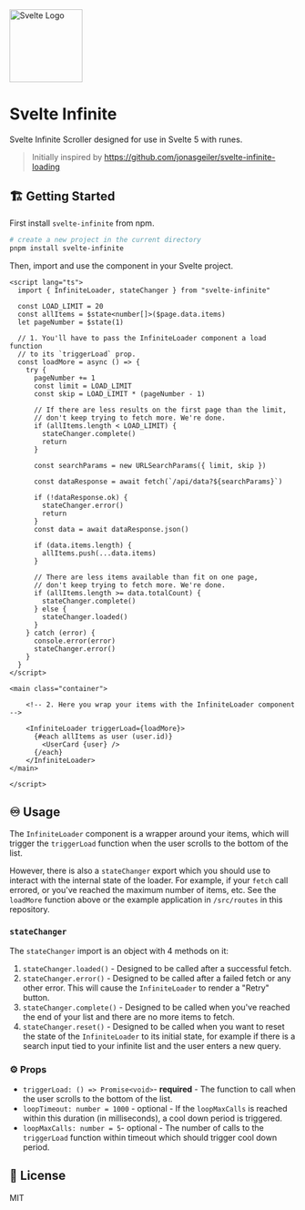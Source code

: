 <img src="/src/assets/SvelteLogo.svg" alt="Svelte Logo" width="128px" />

# Svelte Infinite

Svelte Infinite Scroller designed for use in Svelte 5 with runes.

> Initially inspired by https://github.com/jonasgeiler/svelte-infinite-loading

## 🏗️ Getting Started

First install `svelte-infinite` from npm.

```bash
# create a new project in the current directory
pnpm install svelte-infinite
```

Then, import and use the component in your Svelte project.

```svelte
<script lang="ts">
  import { InfiniteLoader, stateChanger } from "svelte-infinite"

  const LOAD_LIMIT = 20
  const allItems = $state<number[]>($page.data.items)
  let pageNumber = $state(1)

  // 1. You'll have to pass the InfiniteLoader component a load function
  // to its `triggerLoad` prop.
  const loadMore = async () => {
    try {
      pageNumber += 1
      const limit = LOAD_LIMIT
      const skip = LOAD_LIMIT * (pageNumber - 1)

      // If there are less results on the first page than the limit,
      // don't keep trying to fetch more. We're done.
      if (allItems.length < LOAD_LIMIT) {
        stateChanger.complete()
        return
      }

      const searchParams = new URLSearchParams({ limit, skip })

      const dataResponse = await fetch(`/api/data?${searchParams}`)

      if (!dataResponse.ok) {
        stateChanger.error()
        return
      }
      const data = await dataResponse.json()

      if (data.items.length) {
        allItems.push(...data.items)
      }

      // There are less items available than fit on one page,
      // don't keep trying to fetch more. We're done.
      if (allItems.length >= data.totalCount) {
        stateChanger.complete()
      } else {
        stateChanger.loaded()
      }
    } catch (error) {
      console.error(error)
      stateChanger.error()
    }
  }
</script>

<main class="container">

    <!-- 2. Here you wrap your items with the InfiniteLoader component -->

    <InfiniteLoader triggerLoad={loadMore}>
      {#each allItems as user (user.id)}
        <UserCard {user} />
      {/each}
    </InfiniteLoader>
</main>

</script>
```

## ♾️ Usage

The `InfiniteLoader` component is a wrapper around your items, which will trigger the `triggerLoad` function when the user scrolls to the bottom of the list.

However, there is also a `stateChanger` export which you should use to interact with the internal state of the loader. For example, if your `fetch` call errored, or you've reached the maximum number of items, etc. See the `loadMore` function above or the example application in `/src/routes` in this repository.

### `stateChanger`

The `stateChanger` import is an object with 4 methods on it:

1. `stateChanger.loaded()` - Designed to be called after a successful fetch.
2. `stateChanger.error()` - Designed to be called after a failed fetch or any other error. This will cause the `InfiniteLoader` to render a "Retry" button.
3. `stateChanger.complete()` - Designed to be called when you've reached the end of your list and there are no more items to fetch.
4. `stateChanger.reset()` - Designed to be called when you want to reset the state of the `InfiniteLoader` to its initial state, for example if there is a search input tied to your infinite list and the user enters a new query.

### ⚙️ Props

- `triggerLoad: () => Promise<void>`- **required** - The function to call when the user scrolls to the bottom of the list.
- `loopTimeout: number = 1000` - optional - If the `loopMaxCalls` is reached within this duration (in milliseconds), a cool down period is triggered.
- `loopMaxCalls: number = 5`- optional - The number of calls to the `triggerLoad` function within timeout which should trigger cool down period.

## 📝 License

MIT
